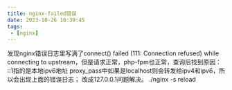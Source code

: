 ```yaml
---
title: nginx-failed错误
date: 2023-10-26 10:39:45
tags:
 - [nginx]
---
```

发现nginx错误日志里写满了connect() failed (111: Connection refused) while connecting to upstream，但是请求正常，php-fpm也正常，查询后找到原因：
::1指的是本地ipv6地址
proxy_pass中如果是localhost则会转发给ipv4和ipv6，所以会出现上面的错误日志；
改成127.0.0.1问题解决。
./nginx -s reload